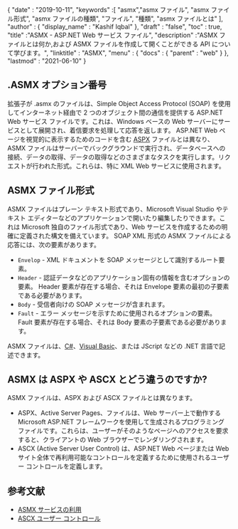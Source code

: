 {
  "date" : "2019-10-11",
  "keywords" :[ "asmx","asmx ファイル", "asmx ファイル形式", "asmx ファイルの種類", "ファイル", "種類", "asmx ファイルとは" ],
  "author" : {
    "display_name" : "Kashif Iqbal"
},
  "draft" : "false",
  "toc" : true,
  "title" :"ASMX - ASP.NET Web サービス ファイル",
  "description" :"ASMX ファイルとは何か,および ASMX ファイルを作成して開くことができる API について学びます。",
  "linktitle" : "ASMX",
  "menu" : {
    "docs" : {
      "parent" : "web"
}
},
  "lastmod" : "2021-06-10"
}

## .ASMX オプション番号

拡張子が .asmx のファイルは、Simple Object Access Protocol (SOAP) を使用してインターネット経由で 2 つのオブジェクト間の通信を提供する ASP.NET Web サービス ファイルです。これは、Windows ベースの Web サーバーにサービスとして展開され、着信要求を処理して応答を返します。 ASP.NET Web ページを視覚的に表示するためのコードを含む [ASPX](/web/aspx/) ファイルとは異なり、ASMX ファイルはサーバーでバックグラウンドで実行され、データベースへの接続、データの取得、データの取得などのさまざまなタスクを実行します。リクエストが行われた形式。これらは、特に XML Web サービスに使用されます。

## ASMX ファイル形式

ASMX ファイルはプレーン テキスト形式であり、Microsoft Visual Studio やテキスト エディターなどのアプリケーションで開いたり編集したりできます。これは Microsoft 独自のファイル形式であり、Web サービスを作成するための明確に定義された構文を備えています。 SOAP XML 形式の ASMX ファイルによる応答には、次の要素があります。

* `Envelop` - XML ドキュメントを SOAP メッセージとして識別するルート要素。
* `Header` - 認証データなどのアプリケーション固有の情報を含むオプションの要素。 Header 要素が存在する場合、それは Envelope 要素の最初の子要素である必要があります。
* `Body` - 受信者向けの SOAP メッセージが含まれます。
* `Fault` - エラー メッセージを示すために使用されるオプションの要素。 Fault 要素が存在する場合、それは Body 要素の子要素である必要があります。

ASMX ファイルは、[C#](/programming/cs/)、[Visual Basic](/programming/vb/)、または JScript などの .NET 言語で記述できます。

## ASMX は ASPX や ASCX とどう違うのですか?

ASMX ファイルは、ASPX および ASCX ファイルとは異なります。

* ASPX、Active Server Pages、ファイルは、Web サーバー上で動作する Microsoft ASP.NET フレームワークを使用して生成されるプログラミング ファイルです。これらは、ユーザーがそのようなページへのアクセスを要求すると、クライアントの Web ブラウザーでレンダリングされます。
* ASCX (Active Server User Control) は、ASP.NET Web ページまたは Web サイト全体で再利用可能なコントロールを定義するために使用されるユーザー コントロールを定義します。

## 参考文献

* [ASMX サービスの利用](https://learn.microsoft.com/en-us/xamarin/xamarin-forms/data-cloud/web-services/asmx)
* [ASCX ユーザー コントロール](https://beansoftware.com/ASP.NET-Tutorials/User-Control.aspx)

